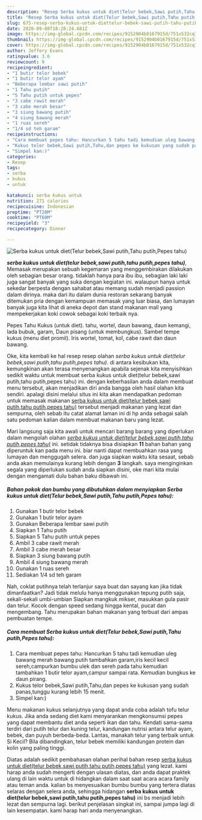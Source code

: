```yaml
---
description: "Resep Serba kukus untuk diet(Telur bebek,Sawi putih,Tahu putih,Pepes tahu) Lezat"
title: "Resep Serba kukus untuk diet(Telur bebek,Sawi putih,Tahu putih,Pepes tahu) Lezat"
slug: 675-resep-serba-kukus-untuk-diettelur-bebek-sawi-putih-tahu-putih-pepes-tahu-lezat
date: 2020-09-08T18:28:24.681Z
image: https://img-global.cpcdn.com/recipes/9152904b0167915d/751x532cq70/serba-kukus-untuk-diettelur-bebeksawi-putihtahu-putihpepes-tahu-foto-resep-utama.jpg
thumbnail: https://img-global.cpcdn.com/recipes/9152904b0167915d/751x532cq70/serba-kukus-untuk-diettelur-bebeksawi-putihtahu-putihpepes-tahu-foto-resep-utama.jpg
cover: https://img-global.cpcdn.com/recipes/9152904b0167915d/751x532cq70/serba-kukus-untuk-diettelur-bebeksawi-putihtahu-putihpepes-tahu-foto-resep-utama.jpg
author: Jeffery Evans
ratingvalue: 3.6
reviewcount: 9
recipeingredient:
- "1 butir telor bebek"
- "1 butir telor ayam"
- "Beberapa lembar sawi putih"
- "1 Tahu putih"
- "5 Tahu putih untuk pepes"
- "3 cabe rawit merah"
- "3 cabe merah besar"
- "3 siung bawang putih"
- "4 siung bawang merah"
- "1 ruas sereh"
- "1/4 sd teh garam"
recipeinstructions:
- "Cara membuat pepes tahu: Hancurkan 5 tahu tadi kemudian uleg bawang merah bawang putih tambahkan garam,iris kecil kecil sereh,campurkan bumbu ulek dan sereh pada tahu kemudian tambahkan 1 butir telor ayam,campur sampai rata. Kemudian bungkus ke daun pirang."
- "Kukus telor bebek,Sawi putih,Tahu,dan pepes ke kukusan yang sudah panas,tunggu kurang lebih 15 menit."
- "Simpel kan:)"
categories:
- Resep
tags:
- serba
- kukus
- untuk

katakunci: serba kukus untuk 
nutrition: 271 calories
recipecuisine: Indonesian
preptime: "PT28M"
cooktime: "PT60M"
recipeyield: "3"
recipecategory: Dinner

---
```



![Serba kukus untuk diet(Telur bebek,Sawi putih,Tahu putih,Pepes tahu)](https://img-global.cpcdn.com/recipes/9152904b0167915d/751x532cq70/serba-kukus-untuk-diettelur-bebeksawi-putihtahu-putihpepes-tahu-foto-resep-utama.jpg)

<b><i>serba kukus untuk diet(telur bebek,sawi putih,tahu putih,pepes tahu)</i></b>, Memasak merupakan sebuah kegemaran yang menggembirakan dilakukan oleh sebagian besar orang. tidaklah hanya para ibu ibu, sebagian laki laki juga sangat banyak yang suka dengan kegiatan ini. walaupun hanya untuk sekedar berpesta dengan sahabat atau memang sudah menjadi passion dalam dirinya. maka dari itu dalam dunia restoran sekarang banyak ditemukan pria dengan kemampuan memasak yang luar biasa, dan lumayan banyak juga kita lihat di aneka depot dan stand makanan mall yang mempekerjakan koki cowok sebagai koki terbaik nya.

Pepes Tahu Kukus (untuk diet). tahu, wortel, daun bawang, daun kemangi, lada bubuk, garam, Daun pisang (untuk membungkus). Sambel tempe kukus (menu diet promil). Iris wortel, tomat, kol, cabe rawit dan daun bawang.

Oke, kita kembali ke hal resep resep olahan <i>serba kukus untuk diet(telur bebek,sawi putih,tahu putih,pepes tahu)</i>. di antara kesibukan kita, kemungkinan akan terasa menyenangkan apabila sejenak kita menyisihkan sedikit waktu untuk membuat serba kukus untuk diet(telur bebek,sawi putih,tahu putih,pepes tahu) ini. dengan keberhasilan anda dalam membuat menu tersebut, akan menjadikan diri anda bangga oleh hasil olahan kita sendiri. apalagi disini melalui situs ini kita akan mendapatkan pedoman untuk memasak makanan <u>serba kukus untuk diet(telur bebek,sawi putih,tahu putih,pepes tahu)</u> tersebut menjadi makanan yang lezat dan sempurna, oleh sebab itu catat alamat laman ini di hp anda sebagai salah satu pedoman kalian dalam membuat makanan baru yang lezat.


Mari langsung saja kita awali untuk mencari barang barang yang diperlukan dalam mengolah olahan <u><i>serba kukus untuk diet(telur bebek,sawi putih,tahu putih,pepes tahu)</i></u> ini. setidak tidaknya bisa disiapkan <b>11</b> bahan bahan yang diperuntuk kan pada menu ini. biar nanti dapat membuahkan rasa yang lumayan dan menggugah selera. dan juga siapkan waktu kita sesaat, sebab anda akan memulainya kurang lebih dengan <b>3</b> langkah. saya menginginkan segala yang diperlukan sudah anda siapkan disini, oke mari kita mulai dengan mengamati dulu bahan baku dibawah ini.

<!--inarticleads1-->

##### Bahan pokok dan bumbu yang dibutuhkan dalam menyiapkan Serba kukus untuk diet(Telur bebek,Sawi putih,Tahu putih,Pepes tahu):

1. Gunakan 1 butir telor bebek
1. Gunakan 1 butir telor ayam
1. Gunakan Beberapa lembar sawi putih
1. Siapkan 1 Tahu putih
1. Siapkan 5 Tahu putih untuk pepes
1. Ambil 3 cabe rawit merah
1. Ambil 3 cabe merah besar
1. Siapkan 3 siung bawang putih
1. Ambil 4 siung bawang merah
1. Gunakan 1 ruas sereh
1. Sediakan 1/4 sd teh garam


Nah, coklat putihnya telah terlanjur saya buat dan sayang kan jika tidak dimanfaatkan? Jadi tidak melulu hanya menggunakan tepung putih saja, sekali-sekali umbi-umbian Siapkan mangkuk mikser, masukkan gula pasir dan telur. Kocok dengan speed sedang hingga kental, pucat dan mengembang. Tahu merupakan bahan makanan yang terbuat dari ampas pembuatan tempe. 

<!--inarticleads2-->

##### Cara membuat Serba kukus untuk diet(Telur bebek,Sawi putih,Tahu putih,Pepes tahu):

1. Cara membuat pepes tahu: Hancurkan 5 tahu tadi kemudian uleg bawang merah bawang putih tambahkan garam,iris kecil kecil sereh,campurkan bumbu ulek dan sereh pada tahu kemudian tambahkan 1 butir telor ayam,campur sampai rata. Kemudian bungkus ke daun pirang.
1. Kukus telor bebek,Sawi putih,Tahu,dan pepes ke kukusan yang sudah panas,tunggu kurang lebih 15 menit.
1. Simpel kan:)


Menu makanan kukus selanjutnya yang dapat anda coba adalah tofu telur kukus. Jika anda sedang diet kami menyarankan mengkonsumsi pepes yang dapat membantu diet anda seperti ikan dan tahu. Kendati sama-sama terdiri dari putih telur dan kuning telur, kandungan nutrisi antara telur ayam, bebek, dan puyuh berbeda-beda. Lantas, manakah telur yang terbaik untuk Si Kecil? Bila dibandingkan, telur bebek memiliki kandungan protein dan kolin yang paling tinggi. 

Diatas adalah sedikit pembahasan olahan perihal bahan resep <u>serba kukus untuk diet(telur bebek,sawi putih,tahu putih,pepes tahu)</u> yang lezat. kami harap anda sudah mengerti dengan ulasan diatas, dan anda dapat praktek ulang di lain waktu untuk di hidangkan dalam saat saat acara acara family atau teman anda. kalian bs menyesuaikan bumbu bumbu yang tertera diatas selaras dengan selera anda, sehingga hidangan <b>serba kukus untuk diet(telur bebek,sawi putih,tahu putih,pepes tahu)</b> ini bs menjadi lebih lezat dan sempurna lagi. berikut penjelasan singkat ini, sampai jumpa lagi di lain kesempatan. kami harap hari anda menyenangkan.
